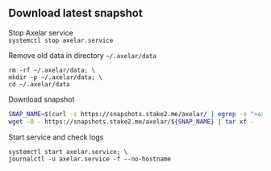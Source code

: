 ## Download latest snapshot  
Stop Axelar service  
`systemctl stop axelar.service`  

Remove old data in directory `~/.axelar/data`  
```
rm -rf ~/.axelar/data; \
mkdir -p ~/.axelar/data; \
cd ~/.axelar/data
```

Download snapshot  
```bash
SNAP_NAME=$(curl -s https://snapshots.stake2.me/axelar/ | egrep -o ">axelar.*tar" | tr -d ">"); \
wget -O - https://snapshots.stake2.me/axelar/${SNAP_NAME} | tar xf -
```

Start service and check logs  
```
systemctl start axelar.service; \
journalctl -u axelar.service -f --no-hostname
```
